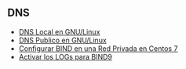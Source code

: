 ## DNS

* [DNS Local en GNU/Linux](guia/dns-local-linux.rst)
* [DNS Publico en GNU/Linux](guia/dns-publico-linux.rst)
* [Configurar BIND en una Red Privada en Centos 7](guia/dns-local-centos7.rst)
* [Activar los LOGs para BIND9](guia/activarlogs.rst)





